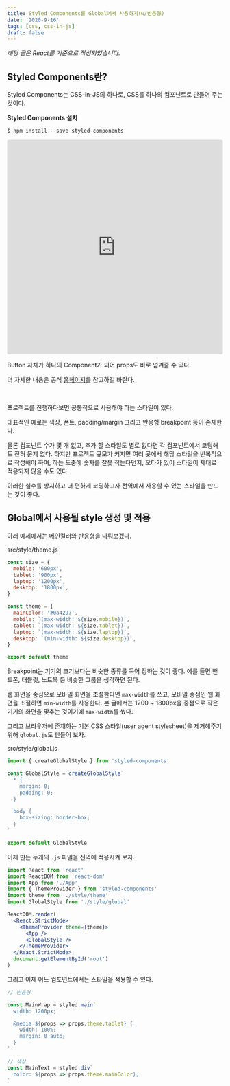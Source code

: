 ```yaml
---
title: Styled Components를 Global에서 사용하기(w/반응형)
date: '2020-9-16'
tags: [css, css-in-js]
draft: false
---
```


_해당 글은 React를 기준으로 작성되었습니다._

## Styled Components란?

Styled Components는 CSS-in-JS의 하나로, CSS를 하나의 컴포넌트로 만들어 주는 것이다.

**Styled Components 설치**

```shell
$ npm install --save styled-components
```

<iframe src="https://codesandbox.io/embed/styled-components-intro-1tk8k?fontsize=14&hidenavigation=1&theme=dark"
style="width:100%; height:500px; border:0; border-radius: 4px; overflow:hidden;"
title="styled-components-intro"
allow="accelerometer; ambient-light-sensor; camera; encrypted-media; geolocation; gyroscope; hid; microphone; midi; payment; usb; vr; xr-spatial-tracking"
sandbox="allow-forms allow-modals allow-popups allow-presentation allow-same-origin allow-scripts"
></iframe>

Button 자체가 하나의 Component가 되어 props도 바로 넘겨줄 수 있다.

더 자세한 내용은 공식 [홈페이지](https://styled-components.com/)를 참고하길 바란다.

<br>

프로젝트를 진행하다보면 공통적으로 사용해야 하는 스타일이 있다.

대표적인 예로는 색상, 폰트, padding/margin 그리고 반응형 breakpoint 등이 존재한다.

물론 컴포넌트 수가 몇 개 없고, 추가 할 스타일도 별로 없다면 각 컴포넌트에서 코딩해도 전혀 문제 없다. 하지만 프로젝트 규모가 커지면 여러 곳에서 해당 스타일을 반복적으로 작성해야 하며, 하는 도중에 숫자를 잘못 적는다던지, 오타가 있어 스타일이 제대로 적용되지 않을 수도 있다.

이러한 실수를 방지하고 더 편하게 코딩하고자 전역에서 사용할 수 있는 스타일을 만드는 것이 좋다.

## Global에서 사용될 style 생성 및 적용

아래 예제에서는 메인컬러와 반응형을 다뤄보겠다.

<span class="file-location">src/style/theme.js</span>

```js
const size = {
  mobile: '600px',
  tablet: '900px',
  laptop: '1200px',
  desktop: '1800px',
}

const theme = {
  mainColor: '#0a4297',
  mobile: `(max-width: ${size.mobile})`,
  tablet: `(max-width: ${size.tablet})`,
  laptop: `(max-width: ${size.laptop})`,
  desktop: `(min-width: ${size.desktop})`,
}

export default theme
```

Breakpoint는 기기의 크기보다는 비슷한 종류를 묶어 정하는 것이 좋다. 예를 들면 핸드폰, 태블릿, 노트북 등 비슷한 그룹을 생각하면 된다.

웹 화면을 중심으로 모바일 화면을 조절한다면 `max-width`를 쓰고, 모바일 중점인 웹 화면을 조절하면 `min-width`를 사용한다. 본 글에서는 1200 ~ 1800px을 중점으로 작은 기기의 화면을 맞추는 것이기에 `max-width`를 썼다.

그리고 브라우저에 존재하는 기본 CSS 스타일(user agent stylesheet)을 제거해주기 위해 `global.js`도 만들어 보자.

<span class="file-location">src/style/global.js</span>

```js
import { createGlobalStyle } from 'styled-components'

const GlobalStyle = createGlobalStyle`
  * {
    margin: 0;
    padding: 0;  
  }

  body {
    box-sizing: border-box;
  }
`

export default GlobalStyle
```

이제 만든 두개의 `.js` 파일을 전역에 적용시켜 보자.

```jsx
import React from 'react'
import ReactDOM from 'react-dom'
import App from './App'
import { ThemeProvider } from 'styled-components'
import theme from './style/theme'
import GlobalStyle from './style/global'

ReactDOM.render(
  <React.StrictMode>
    <ThemeProvider theme={theme}>
      <App />
      <GlobalStyle />
    </ThemeProvider>
  </React.StrictMode>,
  document.getElementById('root')
)
```

그리고 이제 어느 컴포넌트에서든 스타일을 적용할 수 있다.

```js
// 반응형

const MainWrap = styled.main`
  width: 1200px;

  @media ${props => props.theme.tablet} {
    width: 100%;
    margin: 0 auto;
  }
`

// 색상
const MainText = styled.div`
  color: ${props => props.theme.mainColor};
`
```
